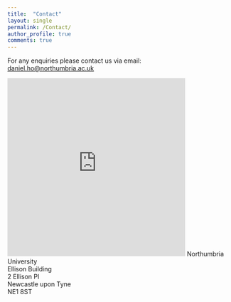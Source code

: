 ```yaml
---
title:  "Contact"
layout: single
permalink: /Contact/
author_profile: true
comments: true
---
```

For any enquiries please contact us via email:<br>
<a href = "mailto: daniel.ho@northumbria.ac.uk">daniel.ho@northumbria.ac.uk</a>

<iframe src="https://www.google.com/maps/embed?pb=!1m18!1m12!1m3!1d2289.782890508836!2d-1.6093526839332823!3d54.97690645902953!2m3!1f0!2f0!3f0!3m2!1i1024!2i768!4f13.1!3m3!1m2!1s0x487e70e112c5e9f7%3A0x79a7c60c923dce07!2sNorthumbria%20University!5e0!3m2!1sen!2suk!4v1638624080926!5m2!1sen!2suk" width="400" height="400" style="border:0;" allowfullscreen="" loading="lazy"></iframe>
Northumbria University<br>
Ellison Building<br>
2 Ellison Pl<br>
Newcastle upon Tyne<br>
NE1 8ST
